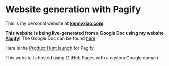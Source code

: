 # Website generation with Pagify

This is my personal website at **[kennyxiao.com](https://www.kennyxiao.com/)**.

**This website is being live-generated from a Google Doc using my website [Pagify](https://www.gopagify.com/)!** The Google Doc can be found [here](https://docs.google.com/document/d/1iibdNnyKBFeen301rVw5pIvGn48J_6O6fSkDtmSP6nU/edit).

Here is the [Product Hunt launch](https://www.producthunt.com/products/pagify) for Pagify.

This website is hosted using GitHub Pages with a custom Google domain.
